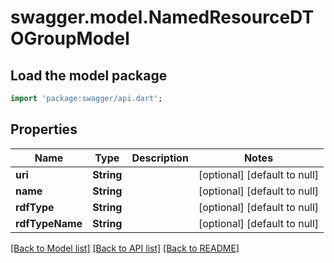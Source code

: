 # swagger.model.NamedResourceDTOGroupModel

## Load the model package
```dart
import 'package:swagger/api.dart';
```

## Properties
Name | Type | Description | Notes
------------ | ------------- | ------------- | -------------
**uri** | **String** |  | [optional] [default to null]
**name** | **String** |  | [optional] [default to null]
**rdfType** | **String** |  | [optional] [default to null]
**rdfTypeName** | **String** |  | [optional] [default to null]

[[Back to Model list]](../README.md#documentation-for-models) [[Back to API list]](../README.md#documentation-for-api-endpoints) [[Back to README]](../README.md)


